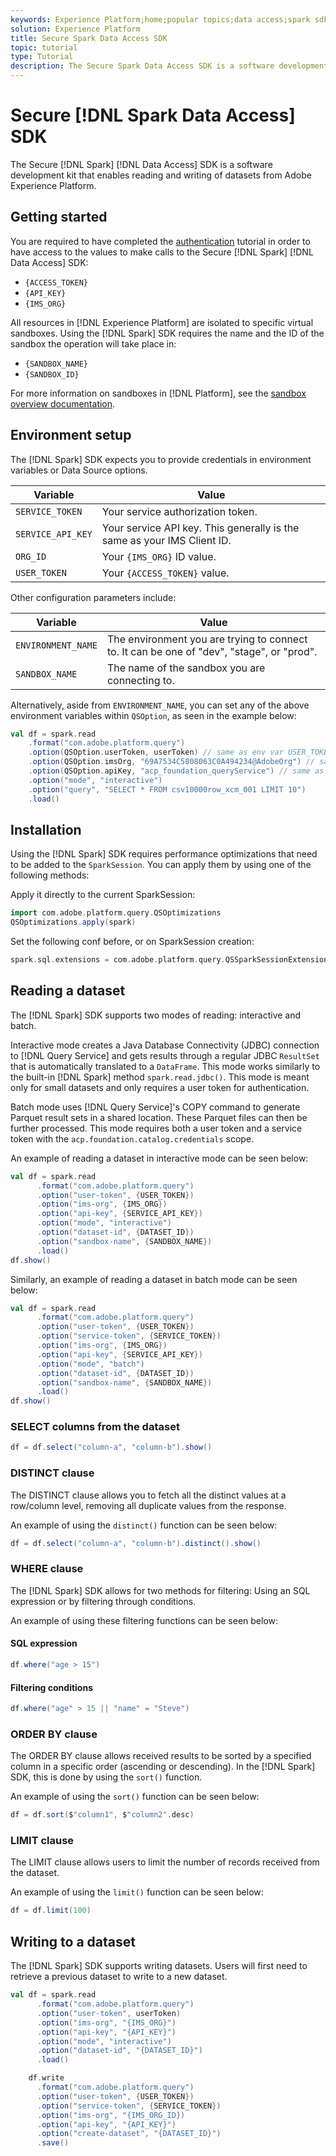 ```yaml
---
keywords: Experience Platform;home;popular topics;data access;spark sdk;data access api
solution: Experience Platform
title: Secure Spark Data Access SDK
topic: tutorial
type: Tutorial
description: The Secure Spark Data Access SDK is a software development kit that enables reading and writing of datasets from Adobe Experience Platform.
---
```


# Secure [!DNL Spark Data Access] SDK

The Secure [!DNL Spark] [!DNL Data Access] SDK is a software development kit that enables reading and writing of datasets from Adobe Experience Platform.

## Getting started

You are required to have completed the [authentication](../../tutorials/authentication.md) tutorial in order to have access to the values to make calls to the Secure [!DNL Spark] [!DNL Data Access] SDK:

- `{ACCESS_TOKEN}`
- `{API_KEY}`
- `{IMS_ORG}`

All resources in [!DNL Experience Platform] are isolated to specific virtual sandboxes. Using the [!DNL Spark] SDK requires the name and the ID of the sandbox the operation will take place in:

- `{SANDBOX_NAME}`
- `{SANDBOX_ID}`

For more information on sandboxes in [!DNL Platform], see the [sandbox overview documentation](../../sandboxes/home.md). 

## Environment setup

The [!DNL Spark] SDK expects you to provide credentials in environment variables or Data Source options.

| Variable | Value |
| -------- | ----- | 
| `SERVICE_TOKEN` | Your service authorization token. |
| `SERVICE_API_KEY` | Your service API key. This generally is the same as your IMS Client ID. |
| `ORG_ID` | Your `{IMS_ORG}` ID value. |
| `USER_TOKEN` | Your `{ACCESS_TOKEN}` value. |

Other configuration parameters include:

| Variable | Value |
| -------- | ----- |
| `ENVIRONMENT_NAME` | The environment you are trying to connect to. It can be one of "dev", "stage", or "prod". |
| `SANDBOX_NAME` | The name of the sandbox you are connecting to. |

Alternatively, aside from `ENVIRONMENT_NAME`, you can set any of the above environment variables within `QSOption`, as seen in the example below:

```scala
val df = spark.read
    .format("com.adobe.platform.query")
    .option(QSOption.userToken, userToken) // same as env var USER_TOKEN
    .option(QSOption.imsOrg, "69A7534C5808063C0A494234@AdobeOrg") // same as env var ORG_ID
    .option(QSOption.apiKey, "acp_foundation_queryService") // same as env var SERVICE_API_KEY
    .option("mode", "interactive")
    .option("query", "SELECT * FROM csv10000row_xcm_001 LIMIT 10")
    .load()
```

## Installation

Using the [!DNL Spark] SDK requires performance optimizations that need to be added to the `SparkSession`. You can apply them by using one of the following methods:

Apply it directly to the current SparkSession:

```scala
import com.adobe.platform.query.QSOptimizations
QSOptimizations.apply(spark)
```

Set the following conf before, or on SparkSession creation:

```scala
spark.sql.extensions = com.adobe.platform.query.QSSparkSessionExtensions
```

## Reading a dataset

The [!DNL Spark] SDK supports two modes of reading: interactive and batch.

Interactive mode creates a Java Database Connectivity (JDBC) connection to [!DNL Query Service] and gets results through a regular JDBC `ResultSet` that is automatically translated to a `DataFrame`. This mode works similarly to the built-in [!DNL Spark] method `spark.read.jdbc()`. This mode is meant only for small datasets and only requires a user token for authentication.

Batch mode uses [!DNL Query Service]'s COPY command to generate Parquet result sets in a shared location. These Parquet files can then be further processed. This mode requires both a user token and a service token with the `acp.foundation.catalog.credentials` scope.

An example of reading a dataset in interactive mode can be seen below:

```scala
val df = spark.read
      .format("com.adobe.platform.query")
      .option("user-token", {USER_TOKEN})
      .option("ims-org", {IMS_ORG})
      .option("api-key", {SERVICE_API_KEY})
      .option("mode", "interactive")
      .option("dataset-id", {DATASET_ID})
      .option("sandbox-name", {SANDBOX_NAME})
      .load()
df.show()
```

Similarly, an example of reading a dataset in batch mode can be seen below:

```scala
val df = spark.read
      .format("com.adobe.platform.query")
      .option("user-token", {USER_TOKEN})
      .option("service-token", {SERVICE_TOKEN})
      .option("ims-org", {IMS_ORG})
      .option("api-key", {SERVICE_API_KEY})
      .option("mode", "batch")
      .option("dataset-id", {DATASET_ID})
      .option("sandbox-name", {SANDBOX_NAME})
      .load()
df.show()
```

### SELECT columns from the dataset

```scala
df = df.select("column-a", "column-b").show()
```

### DISTINCT clause

The DISTINCT clause allows you to fetch all the distinct values at a row/column level, removing all duplicate values from the response.

An example of using the `distinct()` function can be seen below:

```scala
df = df.select("column-a", "column-b").distinct().show()
```

### WHERE clause

The [!DNL Spark] SDK allows for two methods for filtering: Using an SQL expression or by filtering through conditions.

An example of using these filtering functions can be seen below:

#### SQL expression

```scala
df.where("age > 15")
```

#### Filtering conditions

```scala
df.where("age" > 15 || "name" = "Steve")
```

### ORDER BY clause

The ORDER BY clause allows received results to be sorted by a specified column in a specific order (ascending or descending). In the [!DNL Spark] SDK, this is done by using the `sort()` function.

An example of using the `sort()` function can be seen below:

```scala
df = df.sort($"column1", $"column2".desc)
```

### LIMIT clause

The LIMIT clause allows users to limit the number of records received from the dataset.

An example of using the `limit()` function can be seen below:

```scala
df = df.limit(100)
```

## Writing to a dataset

The [!DNL Spark] SDK supports writing datasets. Users will first need to retrieve a previous dataset to write to a new dataset.

```scala
val df = spark.read
      .format("com.adobe.platform.query")
      .option("user-token", userToken)
      .option("ims-org", "{IMS_ORG}")
      .option("api-key", "{API_KEY}")
      .option("mode", "interactive")
      .option("dataset-id", "{DATASET_ID}")
      .load()

    df.write
      .format("com.adobe.platform.query")
      .option("user-token", {USER_TOKEN})
      .option("service-token", {SERVICE_TOKEN})
      .option("ims-org", "{IMS_ORG_ID})
      .option("api-key", "{API_KEY}")
      .option("create-dataset", "{DATASET_ID}")
      .save()
```
